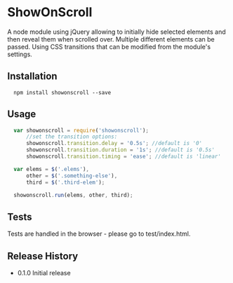 ShowOnScroll 
============

A node module using jQuery allowing to initially hide selected elements and then reveal them when scrolled over. 
Multiple different elements can be passed.
Using CSS transitions that can be modified from the module's settings.

## Installation

```shell
  npm install showonscroll --save
```

## Usage

```js
  var showonscroll = require('showonscroll');
      //set the transition options:
      showonscroll.transition.delay = '0.5s'; //default is '0'
      showonscroll.transition.duration = '1s'; //default is '0.5s'
      showonscroll.transition.timing = 'ease'; //default is 'linear'

  var elems = $('.elems'),
      other = $('.something-else'),
      third = $('.third-elem');

  showonscroll.run(elems, other, third);
```

## Tests

Tests are handled in the browser - please go to test/index.html.

## Release History

* 0.1.0 Initial release